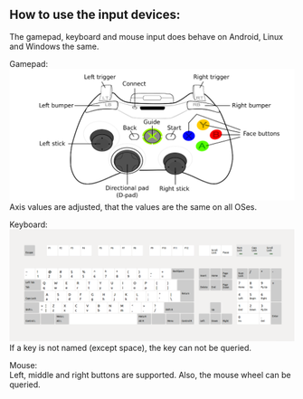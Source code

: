 How to use the input devices:
-----------------------------

The gamepad, keyboard and mouse input does behave on Android, Linux and Windows the same.

Gamepad:   
![Gamepad](images/gamepad_layout.png)  
Axis values are adjusted, that the values are the same on all OSes.


Keyboard:   
![Keyboard](images/keyboard_layout.png)  
If a key is not named (except space), the key can not be queried.


Mouse:  
Left, middle and right buttons are supported. Also, the mouse wheel can be queried.